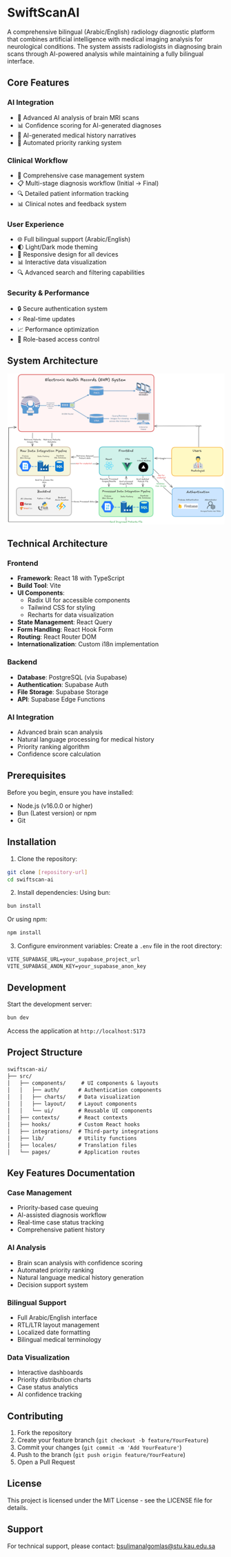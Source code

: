 # SwiftScanAI

A comprehensive bilingual (Arabic/English) radiology diagnostic platform that combines artificial intelligence with medical imaging analysis for neurological conditions. The system assists radiologists in diagnosing brain scans through AI-powered analysis while maintaining a fully bilingual interface.

## Core Features

### AI Integration
- 🧠 Advanced AI analysis of brain MRI scans
- 📊 Confidence scoring for AI-generated diagnoses
- 📝 AI-generated medical history narratives
- 🔄 Automated priority ranking system

### Clinical Workflow
- 🏥 Comprehensive case management system
- 📋 Multi-stage diagnosis workflow (Initial → Final)
- 🔍 Detailed patient information tracking
- 📊 Clinical notes and feedback system

### User Experience
- 🌐 Full bilingual support (Arabic/English)
- 🌓 Light/Dark mode theming
- 📱 Responsive design for all devices
- 📊 Interactive data visualization
- 🔍 Advanced search and filtering capabilities

### Security & Performance
- 🔒 Secure authentication system
- ⚡ Real-time updates
- 📈 Performance optimization
- 🔐 Role-based access control

## System Architecture

![System Architecture](Digram.png)

## Technical Architecture

### Frontend
- **Framework**: React 18 with TypeScript
- **Build Tool**: Vite
- **UI Components**: 
  - Radix UI for accessible components
  - Tailwind CSS for styling
  - Recharts for data visualization
- **State Management**: React Query
- **Form Handling**: React Hook Form
- **Routing**: React Router DOM
- **Internationalization**: Custom i18n implementation

### Backend
- **Database**: PostgreSQL (via Supabase)
- **Authentication**: Supabase Auth
- **File Storage**: Supabase Storage
- **API**: Supabase Edge Functions

### AI Integration
- Advanced brain scan analysis
- Natural language processing for medical history
- Priority ranking algorithm
- Confidence score calculation

## Prerequisites

Before you begin, ensure you have installed:
- Node.js (v16.0.0 or higher)
- Bun (Latest version) or npm
- Git

## Installation

1. Clone the repository:
```bash
git clone [repository-url]
cd swiftscan-ai
```

2. Install dependencies:
Using bun:
```bash
bun install
```
Or using npm:
```bash
npm install
```

3. Configure environment variables:
Create a `.env` file in the root directory:
```env
VITE_SUPABASE_URL=your_supabase_project_url
VITE_SUPABASE_ANON_KEY=your_supabase_anon_key
```

## Development

Start the development server:
```bash
bun dev
```
Access the application at `http://localhost:5173`

## Project Structure

```
swiftscan-ai/
├── src/
│   ├── components/     # UI components & layouts
│   │   ├── auth/      # Authentication components
│   │   ├── charts/    # Data visualization
│   │   ├── layout/    # Layout components
│   │   └── ui/        # Reusable UI components
│   ├── contexts/      # React contexts
│   ├── hooks/         # Custom React hooks
│   ├── integrations/  # Third-party integrations
│   ├── lib/           # Utility functions
│   ├── locales/       # Translation files
│   └── pages/         # Application routes
```

## Key Features Documentation

### Case Management
- Priority-based case queuing
- AI-assisted diagnosis workflow
- Real-time case status tracking
- Comprehensive patient history

### AI Analysis
- Brain scan analysis with confidence scoring
- Automated priority ranking
- Natural language medical history generation
- Decision support system

### Bilingual Support
- Full Arabic/English interface
- RTL/LTR layout management
- Localized date formatting
- Bilingual medical terminology

### Data Visualization
- Interactive dashboards
- Priority distribution charts
- Case status analytics
- AI confidence tracking

## Contributing

1. Fork the repository
2. Create your feature branch (`git checkout -b feature/YourFeature`)
3. Commit your changes (`git commit -m 'Add YourFeature'`)
4. Push to the branch (`git push origin feature/YourFeature`)
5. Open a Pull Request

## License

This project is licensed under the MIT License - see the LICENSE file for details.

## Support

For technical support, please contact: bsulimanalgomlas@stu.kau.edu.sa
